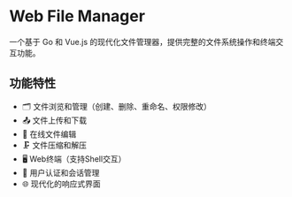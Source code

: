 # Web File Manager

一个基于 Go 和 Vue.js 的现代化文件管理器，提供完整的文件系统操作和终端交互功能。

## 功能特性

- 🗂️ 文件浏览和管理（创建、删除、重命名、权限修改）
- 📤 文件上传和下载
- 📝 在线文件编辑
- 🗜️ 文件压缩和解压
- 🖥️ Web终端（支持Shell交互）
- 🔐 用户认证和会话管理
- 🌐 现代化的响应式界面
